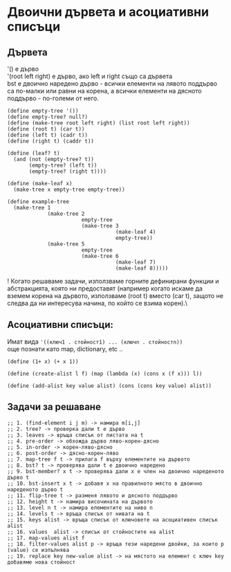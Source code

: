 # Двоични дървета и асоциативни списъци

## Дървета
'() е дърво\
'(root left right) е дърво, ако left и right също са дървета\
bst е двоично наредено дърво - всички елементи на лявото поддърво са по-малки или равни на корена, а всички елементи на дясното поддърво - по-големи от него.
```
(define empty-tree '())
(define empty-tree? null?)
(define (make-tree root left right) (list root left right))
(define (root t) (car t))
(define (left t) (cadr t))
(define (right t) (caddr t))

(define (leaf? t)
  (and (not (empty-tree? t))
       (empty-tree? (left t))
       (empty-tree? (right t))))

(define (make-leaf x)
  (make-tree x empty-tree empty-tree))

(define example-tree
  (make-tree 1
             (make-tree 2
                        empty-tree
                        (make-tree 3
                                   (make-leaf 4)
                                   empty-tree))
             (make-tree 5
                        empty-tree
                        (make-tree 6
                                   (make-leaf 7)
                                   (make-leaf 8)))))
```
! Когато решаваме задачи, използваме горните дефинирани функции и абстракцията, която ни предоставят (например когато искаме да вземем корена на дървото, използваме (root t) вместо (car t), защото не следва да ни интересува начина, по който се взима корен).\

## Асоциативни списъци:
Имат вида `'((ключ1 . стойност1) ... (ключn . стойностn))`\
още познати като map, dictionary, etc ..

```
(define (1+ x) (+ x 1))

(define (create-alist l f) (map (lambda (x) (cons x (f x))) l))

(define (add-alist key value alist) (cons (cons key value) alist))
```
## Задачи за решаване
```
;; 1. (find-element i j m) -> намира m[i,j]
;; 2. tree? -> проверка дали t е дърво
;; 3. leaves -> връща списък от листата на t
;; 4. pre-order -> обхожда дърво ляво-корен-дясно
;; 5. in-order -> корен-ляво-дясно
;; 6. post-order -> дясно-корен-ляво
;; 7. map-tree f t -> прилага f върху елементите на дървото
;; 8. bst? t -> проверява дали t е двоично наредено
;; 9. bst-member? x t -> проверява дали х е член на двоично нареденото дърво t
;; 10. bst-insert x t -> добавя х на правилното място в двоично нареденото дърво t
;; 11. flip-tree t -> разменя лявото и дясното поддърво
;; 12. height t -> намира височината на дървото
;; 13. level n t -> намира елементите на ниво n
;; 14. levels t -> връща списък от нивата на t
;; 15. keys alist -> връща списък от ключовете на асоциативен списък alist
;; 16. values  alist -> списък от стойностите на alist
;; 17. map-values alist f
;; 18. filter-values alist p -> връща тези наредени двойки, за които p (value) се изпълнява
;; 19. replace key new-value alist -> на мястото на елемент с ключ key добавяме нова стойност
```